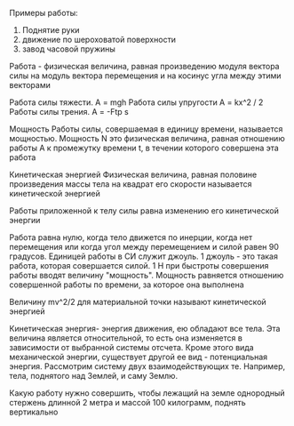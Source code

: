 Примеры работы:
1. Поднятие руки
2. движение по шероховатой поверхности
3. завод часовой пружины

Работа - физическая величина, равная произведению модуля вектора силы на модуль вектора перемещения и на косинус угла между этими векторами

Работа силы тяжести. A = mgh
Работа силы упругости A = kx^2 / 2
Работы силы трения. A = -Ftp s


Мощность
Работы силы, совершаемая в единицу времени, называется мощностью. Мощность N это физическая величина, равная отношению работы A к промежутку времени t, в течении которого совершена эта работа


Кинетическая энергией
Физическая величина, равная половине произведения массы тела на квадрат его скорости называется кинетической энергией

Работы приложенной к телу силы равна изменению его кинетической энергии

Работа равна нулю, когда тело движется по инерции, когда нет перемещения или когда угол между перемещением и силой равен 90 градусов. Единицей работы в СИ служит джоуль. 1 джоуль - это такая работа, которая совершается силой. 1 Н при быстроты совершения работы вводят величину "мощность". Мощность равняется отношению совершенной работы по времени, за которое она выполнена


Величину mv^2/2 для материальной точки называют кинетической энергией

Кинетическая энергия- энергия движения, ею обладают все тела. Эта величина является относительной, то есть она изменяется в зависимости от выбранной системы отсчета. Кроме этого вида механической энергии, существует другой ее вид - потенциальная энергия. Рассмотрим систему двух взаимодействующих те. Например, тела, поднятого над Землей, и саму Землю.


Какую работу нужно совершить, чтобы лежащий на земле однородный стержень длинной 2 метра и массой 100 килограмм, поднять вертикально